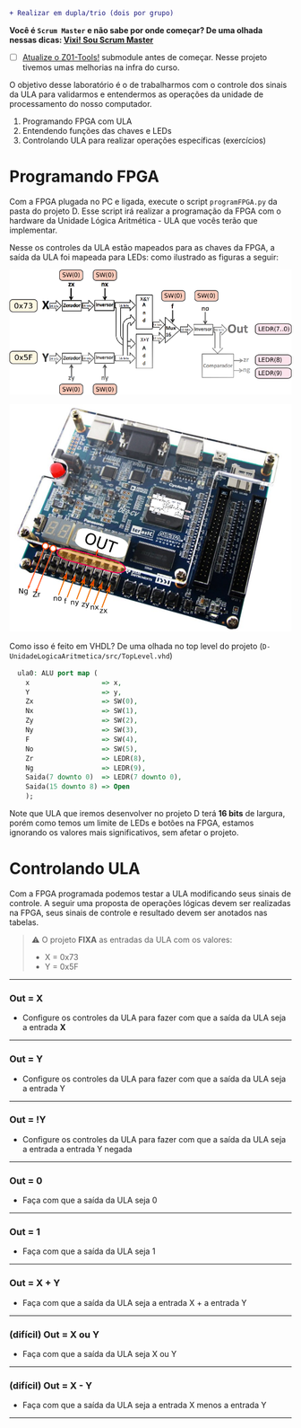 ```diff
+ Realizar em dupla/trio (dois por grupo)
```

**Você é `Scrum Master` e não sabe por onde começar? De uma olhada nessas dicas: [Vixi! Sou Scrum Master](Vixi!-Sou-Scrum-Master)**

- [ ] [Atualize o Z01-Tools!](https://github.com/Insper/Z01.1/wiki/Dicas-GIT#atualizando-submodules) submodule antes de começar. Nesse projeto tivemos umas melhorias na infra do curso.

O objetivo desse laboratório é o de trabalharmos com o controle dos sinais da ULA para validarmos e entendermos as operações da unidade de processamento do nosso computador.

1. Programando FPGA com ULA
1. Entendendo funções das chaves e LEDs
1. Controlando ULA para realizar operações específicas (exercícios)

# Programando FPGA

Com a FPGA plugada no PC e ligada, execute o script `programFPGA.py` da pasta do projeto D. Esse script irá realizar a programação da FPGA com o hardware da Unidade Lógica Aritmética - ULA que vocês terão que implementar. 

Nesse os controles da ULA estão mapeados para as chaves da FPGA, a saída da ULA foi mapeada para LEDs: como ilustrado as figuras a seguir:

![ULA Z01](figs/D-ULA/D-ula-fpga-1.png)

![ULA FPGA map](figs/D-ULA/D-ula-fpga-2.png)

Como isso é feito em VHDL? De uma olhada no top level do projeto (`D-UnidadeLogicaAritmetica/src/TopLevel.vhd`)

``` vhd
  ula0: ALU port map (
    x                  => x,
    Y                  => y,
    Zx                 => SW(0),
    Nx                 => SW(1),
    Zy                 => SW(2),
    Ny                 => SW(3),
    F                  => SW(4),
    No                 => SW(5),
    Zr                 => LEDR(8),
    Ng                 => LEDR(9),
    Saida(7 downto 0)  => LEDR(7 downto 0),
    Saida(15 downto 8) => Open
    );
```

Note que ULA que iremos desenvolver no projeto D terá **16 bits** de largura, porém como temos um limite de LEDs e botões na FPGA, estamos ignorando os valores mais significativos, sem afetar o projeto.

# Controlando ULA

Com a FPGA programada podemos testar a ULA modificando seus sinais de controle. A seguir uma proposta de operações lógicas devem ser realizadas na FPGA, seus sinais de controle e resultado devem ser anotados nas tabelas.

> :warning: O projeto **FIXA** as entradas da ULA com os valores:
> 
> - X = 0x73  
> - Y = 0x5F

-----------

### Out = X

- Configure os controles da ULA para fazer com que a saída da ULA seja a entrada **X**

-----------

### Out = Y

- Configure os controles da ULA para fazer com que a saída da ULA seja a entrada Y

-----------

### Out = !Y

- Configure os controles da ULA para fazer com que a saída da ULA seja a entrada a entrada Y negada

-----------

### Out = 0

- Faça com que a saída da ULA seja 0

-----------

### Out = 1

- Faça com que a saída da ULA seja 1

-----------

### Out = X + Y

- Faça com que a saída da ULA seja a entrada X + a entrada Y

-----------

### (difícil) Out = X ou Y

- Faça com que a saída da ULA seja X ou Y

-----------

### (difícil) Out = X - Y

- Faça com que a saída da ULA seja a entrada X menos a entrada Y

-----------